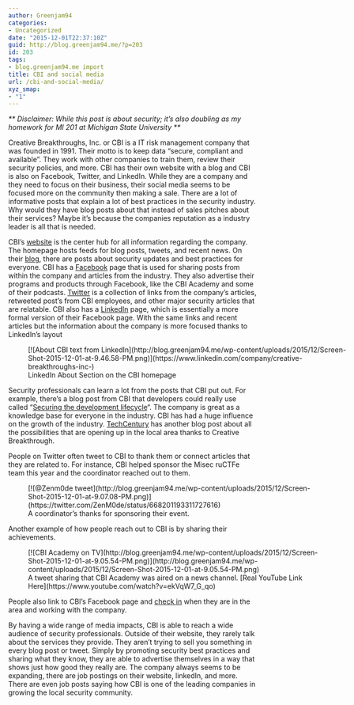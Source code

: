 ```yaml
---
author: Greenjam94
categories:
- Uncategorized
date: "2015-12-01T22:37:10Z"
guid: http://blog.greenjam94.me/?p=203
id: 203
tags:
- blog.greenjam94.me import
title: CBI and social media
url: /cbi-and-social-media/
xyz_smap:
- "1"
---
```


*\*\* Disclaimer: While this post is about security; it’s also doubling as my homework for MI 201 at Michigan State University \*\**

Creative Breakthroughs, Inc. or CBI is a IT risk management company that was founded in 1991. Their motto is to keep data “secure, compliant and available”. They work with other companies to train them, review their security policies, and more. CBI has their own website with a blog and CBI is also on Facebook, Twitter, and LinkedIn. While they are a company and they need to focus on their business, their social media seems to be focused more on the community then making a sale. There are a lot of informative posts that explain a lot of best practices in the security industry. Why would they have blog posts about that instead of sales pitches about their services? Maybe it’s because the companies reputation as a industry leader is all that is needed.

CBI’s [website](https://www.cbihome.com/) is the center hub for all information regarding the company. The homepage hosts feeds for blog posts, tweets, and recent news. On their [blog](http://content.cbihome.com/blog), there are posts about security updates and best practices for everyone. CBI has a [Facebook](https://www.facebook.com/CreativeBreakthroughsinc/) page that is used for sharing posts from within the company and articles from the industry. They also advertise their programs and products through Facebook, like the CBI Academy and some of their podcasts. [Twitter](https://twitter.com/CBI_IT) is a collection of links from the company’s articles, retweeted post’s from CBI employees, and other major security articles that are relatable. CBI also has a [LinkedIn](https://www.linkedin.com/company/creative-breakthroughs-inc-) page, which is essentially a more formal version of their Facebook page. With the same links and recent articles but the information about the company is more focused thanks to LinkedIn’s layout

<figure aria-describedby="caption-attachment-208" class="wp-caption aligncenter" id="attachment_208" style="width: 647px">[![About CBI text from LinkedIn](http://blog.greenjam94.me/wp-content/uploads/2015/12/Screen-Shot-2015-12-01-at-9.46.58-PM.png)](https://www.linkedin.com/company/creative-breakthroughs-inc-)<figcaption class="wp-caption-text" id="caption-attachment-208">LinkedIn About Section on the CBI homepage</figcaption></figure>

Security professionals can learn a lot from the posts that CBI put out. For example, there’s a blog post from CBI that developers could really use called “[Securing the development lifecycle](http://content.cbihome.com/blog/securing-development-lifecycle)“. The company is great as a knowledge base for everyone in the industry. CBI has had a huge influence on the growth of the industry. [TechCentury](http://techcentury.com/2014/08/20/cbi-sets-career-fair-expands-cybercrime-practice/) has another blog post about all the possibilities that are opening up in the local area thanks to Creative Breakthrough.

People on Twitter often tweet to CBI to thank them or connect articles that they are related to. For instance, CBI helped sponsor the Misec ruCTFe team this year and the coordinator reached out to them.

<figure aria-describedby="caption-attachment-206" class="wp-caption aligncenter" id="attachment_206" style="width: 590px">[![@Zenm0de tweet](http://blog.greenjam94.me/wp-content/uploads/2015/12/Screen-Shot-2015-12-01-at-9.07.08-PM.png)](https://twitter.com/ZenM0de/status/668201193311727616)<figcaption class="wp-caption-text" id="caption-attachment-206">A coordinator’s thanks for sponsoring their event.</figcaption></figure>

Another example of how people reach out to CBI is by sharing their achievements.

<figure aria-describedby="caption-attachment-207" class="wp-caption aligncenter" id="attachment_207" style="width: 591px">[![CBI Academy on TV](http://blog.greenjam94.me/wp-content/uploads/2015/12/Screen-Shot-2015-12-01-at-9.05.54-PM.png)](http://blog.greenjam94.me/wp-content/uploads/2015/12/Screen-Shot-2015-12-01-at-9.05.54-PM.png)<figcaption class="wp-caption-text" id="caption-attachment-207">A tweet sharing that CBI Academy was aired on a news channel. [Real YouTube Link Here](https://www.youtube.com/watch?v=ekVqW7_G_qo)</figcaption></figure>

People also link to CBI’s Facebook page and [check in](https://www.facebook.com/CreativeBreakthroughsinc/likes) when they are in the area and working with the company.

By having a wide range of media impacts, CBI is able to reach a wide audience of security professionals. Outside of their website, they rarely talk about the services they provide. They aren’t trying to sell you something in every blog post or tweet. Simply by promoting security best practices and sharing what they know, they are able to advertise themselves in a way that shows just how good they really are. The company always seems to be expanding, there are job postings on their website, linkedIn, and more. There are even job posts saying how CBI is one of the leading companies in growing the local security community.